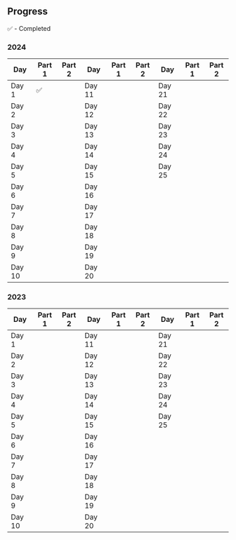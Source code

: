 ## Progress
✅ - Completed

### 2024

| Day      | Part 1 | Part 2 | Day      | Part 1 | Part 2 | Day      | Part 1 | Part 2 |
|----------|--------|--------|----------|--------|--------|----------|--------|--------|
| Day 1    |   ✅   |     | Day 11   |        |         | Day 21   |        |        |
| Day 2    |      |     | Day 12   |        |        | Day 22   |        |        |
| Day 3    |      |     | Day 13   |        |        | Day 23   |        |        |
| Day 4    |      |     | Day 14   |        |        | Day 24   |        |        |
| Day 5    |      |  | Day 15   |        |        | Day 25   |        |        |
| Day 6    |      |   | Day 16   |        |        |
| Day 7    |      |     | Day 17   |        |        |
| Day 8    |      |        | Day 18   |        |        |
| Day 9    |      |        | Day 19   |        |        |
| Day 10   |      |        | Day 20   |        |        |

### 2023

| Day      | Part 1 | Part 2 | Day      | Part 1 | Part 2 | Day      | Part 1 | Part 2 |
|----------|--------|--------|----------|--------|--------|----------|--------|--------|
| Day 1    |        |        | Day 11   |        |        | Day 21   |        |        |
| Day 2    |        |        | Day 12   |        |        | Day 22   |        |        |
| Day 3    |        |        | Day 13   |        |        | Day 23   |        |        |
| Day 4    |        |        | Day 14   |        |        | Day 24   |        |        |
| Day 5    |        |      | Day 15   |        |        | Day 25   |        |        |
| Day 6    |        |        | Day 16   |        |        |
| Day 7    |        |        | Day 17   |        |        |
| Day 8    |        |      | Day 18   |        |        |
| Day 9    |          |        | Day 19     |        |        |
| Day 10   |          |        | Day 20     |        |         |